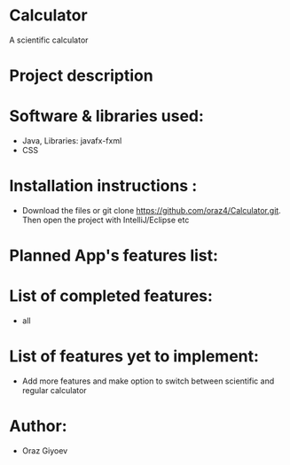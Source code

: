 # Calculator
A scientific calculator

# Project description


# Software & libraries used:
- Java, Libraries: javafx-fxml
- CSS

# Installation instructions :
- Download the files or git clone https://github.com/oraz4/Calculator.git. Then open the project with IntelliJ/Eclipse etc

# Planned App's features list:

# List of completed features:
- all

# List of features yet to implement:
- Add more features and make option to switch between scientific and regular calculator

# Author:
- Oraz Giyoev

